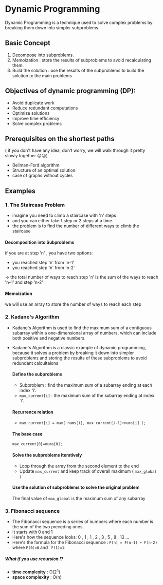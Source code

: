# Dynamic Programming
Dynamic Programming is a technique used to solve complex problems by breaking them down into simpler subproblems.

## Basic Concept
1. Decompose into subproblems.
2. Memoization : store the results of subproblems to avoid recalculating them.
3. Build the solution : use the results of the subproblems to build the solution to the main problems

## Objectives of dynamic programming (DP):
- Avoid duplicate work
- Reduce redundant computations
- Optimize solutions
- Improve time efficiency
- Solve complex problems

## Prerequisites on the shortest paths
( if you don't have any idea, don't worry, we will walk through it pretty slowly together 😊😉)
- Bellman-Ford algorithm
- Structure of an optimal solution
- case of graphs without cycles

## Examples
### 1. The Staircase Problem
- imagine you need to climb a staircase with 'n' steps
- and you can either take 1 step or 2 steps at a time.
- the problem is to find the number of different ways to climb the staircase

#### Decomposition into Subproblems
if you are at step 'n' ,  you have two options:
- you reached step 'n' from 'n-1'
- you reached step 'n' from 'n-2'

-> the total number of ways to reach step 'n' is the sum of the ways to reach 'n-1' and step 'n-2'

#### Memoization
we will use an array to store the number of ways to reach each step


### 2. Kadane's Algorithm
- Kadane's Algorithm is used to find the maximum sum of a contiguous subarray within a one-dimensional array of numbers, which can include both positive and negative numbers.
- Kadane's Algorithm is a classic example of dynamic programming, because it solves a problem by breaking it down into simpler subproblems and storing the results of these subproblems to avoid redundant calcultaions

  #### Define the subproblems
  - Subproblem : find the maximum sum of a subarray ending at each index 'i'.
  - ```max_current[i]``` : the maximum sum of the subarray ending at index 'i'.
 
  #### Recurrence relation
  - ``` max_current[i] = max( nums[i], max_current[i-1]+nums[i] ); ```
 
  #### The base case
  ``` max_current[0]=nums[0]; ```

  #### Solve the subproblems iteratively
  - Loop through the array from the second element to the end
  - Update ``` max_current ``` and keep track of overall maximum ( ```max_global``` )
 
  #### Use the solution of subproblems to solve the original problem
  The final value of ``` max_global ``` is the maximum sum of any subarray


### 3. Fibonacci sequence
- The Fibonacci sequence is a series of numbers where each number is the sum of the two preceding ones.
- It starts with 0 and 1
- Here's how the sequence looks: 0 , 1 , 1 , 2 , 3 , 5 , 8 , 13 ...
- Here's the formula for the Fibonacci sequence : ``` F(n) = F(n-1) + F(n-2) ``` where ```F(0)=0``` and ``` F(1)=1```.

##### What if you use recursion !?
  - **time complexity** : O(2<sup>n</sup>)
  - **space complexity** : O(n)
